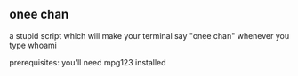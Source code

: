 ## onee chan

a stupid script which will make your terminal say "onee chan" whenever you type whoami

prerequisites:
you'll need mpg123 installed
